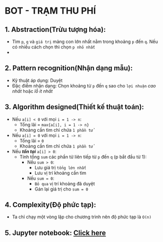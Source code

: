 # BOT - TRẠM THU PHÍ

## 1. Abstraction(Trừu tượng hóa):
- Tìm `p`, `q` và `giá trị` mảng con lớn nhất nằm trong khoảng `p` đến `q`. Nếu có nhiều cách chọn thì chọn `p nhỏ nhất`
- 
## 2. Pattern recognition(Nhận dạng mẫu):
- Kỹ thuật áp dụng: Duyệt
- Đặc điểm nhận dạng: Chọn khoảng từ `p` đến `q` sao cho `lợi nhuận` *cao nhất* hoặc *lỗ ít nhất*

## 3. Algorithm designed(Thiết kế thuật toán):
- Nếu `a[i] < 0` với mọi `i = 1 -> n`:
  -  Tổng lãi = `max{a[i], i = 1 -> n}`
  -  Khoảng cần tìm chỉ chứa `1 phần tử`
- Nếu `a[i] = 0` với mọi `i = 1 -> n`:
  -  Tổng lãi = `0`
  -  Khoảng cần tìm chỉ chứa `1 phần tử`
- Nếu ***tồn tại*** `a[i] > 0`:
  -  Tính tổng `sum` các phần tử liên tiếp từ `p` đến `q` (p bắt đầu từ 1):
		-  Nếu `sum > 0`:
		    - Lưu giá trị `tổng lớn nhất`
		    - Lưu vị trí khoảng cần tìm
		-  Nếu `sum = 0`:
		    - `Bỏ qua` vị trí khoảng đã duyệt
		    - Gán lại giá trị cho `sum = 0`

## 4. Complexity(Độ phức tạp):
- Ta chỉ chạy một vòng lặp cho chương trình nên độ phức tạp là `O(n)`

## 5. Jupyter notebook: [Click here](./BOT.ipynb)
